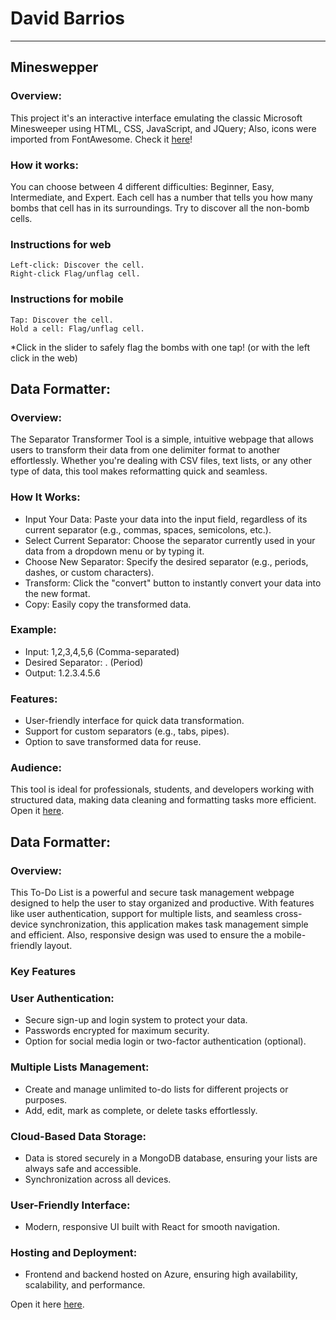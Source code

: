 # David Barrios
<hr>

## Mineswepper 

### Overview:
This project it's an interactive interface emulating the classic Microsoft Minesweeper using HTML, CSS, JavaScript, and JQuery; Also, icons were imported from FontAwesome. Check it [here](https://davidandbar.github.io/minesweeper/)!


### How it works:
You can choose between 4 different difficulties: Beginner, Easy, Intermediate, and Expert.
Each cell has a number that tells you how many bombs that cell has in its surroundings. Try to discover all the non-bomb cells.

### Instructions for web
    Left-click: Discover the cell. 
    Right-click Flag/unflag cell.

### Instructions for mobile
    Tap: Discover the cell. 
    Hold a cell: Flag/unflag cell.

*Click in the slider to safely flag the bombs with one tap! (or with the left click in the web)

## Data Formatter:

### Overview:
The Separator Transformer Tool is a simple, intuitive webpage that allows users to transform their data from one delimiter format to another effortlessly. Whether you're dealing with CSV files, text lists, or any other type of data, this tool makes reformatting quick and seamless.

### How It Works:

- Input Your Data: Paste your data into the input field, regardless of its current separator (e.g., commas, spaces, semicolons, etc.).
- Select Current Separator: Choose the separator currently used in your data from a dropdown menu or by typing it.
- Choose New Separator: Specify the desired separator (e.g., periods, dashes, or custom characters).
- Transform: Click the "convert" button to instantly convert your data into the new format.
- Copy: Easily copy the transformed data.

### Example:

- Input: 1,2,3,4,5,6 (Comma-separated)
- Desired Separator: . (Period)
- Output: 1.2.3.4.5.6

### Features:

- User-friendly interface for quick data transformation.
- Support for custom separators (e.g., tabs, pipes).
- Option to save transformed data for reuse.

### Audience:
This tool is ideal for professionals, students, and developers working with structured data, making data cleaning and formatting tasks more efficient. Open it [here](https://davidandbar.github.io/Formatter/).

## Data Formatter:

### Overview:
This To-Do List is a powerful and secure task management webpage designed to help the user to stay organized and productive. With features like user authentication, support for multiple lists, and seamless cross-device synchronization, this application makes task management simple and efficient. Also, responsive design was used to ensure the a mobile-friendly layout.

### Key Features 
### User Authentication: 
- Secure sign-up and login system to protect your data.
- Passwords encrypted for maximum security.
- Option for social media login or two-factor authentication (optional).

### Multiple Lists Management:
- Create and manage unlimited to-do lists for different projects or purposes.
- Add, edit, mark as complete, or delete tasks effortlessly.

### Cloud-Based Data Storage:
- Data is stored securely in a MongoDB database, ensuring your lists are always safe and accessible.
- Synchronization across all devices.

### User-Friendly Interface:
- Modern, responsive UI built with React for smooth navigation.

### Hosting and Deployment:
- Frontend and backend hosted on Azure, ensuring high availability, scalability, and performance.

Open it here [here](https://thankful-forest-0df18890f.4.azurestaticapps.net/).